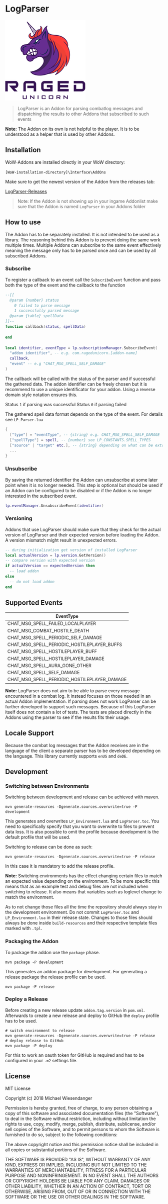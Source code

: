 # LogParser

![](/Docs/raged_unicorn_logo.png)

> LogParser is an Addon for parsing combatlog messages and dispatching the results to other Addons that subscribed to such events

**Note:** The Addon on its own is not helpful to the player. It is to be understood as a helper that is used by other Addons.

## Installation

WoW-Addons are installed directly in your WoW directory:

`[WoW-installation-directory]\Interface\AddOns`

Make sure to get the newest version of the Addon from the releases tab:

[LogParser-Releases](https://github.com/RagedUnicorn/wow-logparser/releases)

> Note: If the Addon is not showing up in your ingame Addonlist make sure that the Addon is named `LogParser` in your Addons folder

## How to use

The Addon has to be separately installed. It is not intended to be used as a library. The reasoning behind this Addon is to prevent doing the same work multiple times. Multiple Addons can subscribe to the same event effectively meaning the message only has to be parsed once and can be used by all subscribed Addons.

### Subscribe

To register a callback to an event call the `SubscribeEvent` function and pass both the type of the event and the callback to the function

```lua
--[[
  @param {number} status
    0 failed to parse message
    1 successfully parsed message
  @param {table} spellData
]]--
function callback(status, spellData)

end

local identifier, eventType = lp.subscriptionManager.SubscribeEvent(
  "addon identifier", -- e.g. com.ragedunicorn.[addon-name]
  callback,
  "event" -- e.g "CHAT_MSG_SPELL_SELF_DAMAGE"
)
```

The callback will be called with the status of the parser and if successful the gathered data. The addon identifier can be freely chosen but it is recommend to use a unique identificator for your addon. Using a reverse domain style notation ensures this.

Status `1` if parsing was successful
Status `0` if parsing failed

The gathered spell data format depends on the type of the event. For details see `LP_Parser.lua`

```lua
{
  ["type"] = "eventType", -- {string} e.g. CHAT_MSG_SPELL_SELF_DAMAGE
  ["spellType"] = spell, -- {number} see LP_CONSTANTS.SPELL_TYPES
  ["source" | "target" etc.], -- {string} depending on what can be extracted from the message
  ...
}
```

### Unsubscribe

By saving the returned identifier the Addon can unsubscribe at some later point when it is no longer needed. This step is optional but should be used if an Addon can be configured to be disabled or if the Addon is no longer interested in the subscribed event.

```lua
lp.eventManager.UnsubscribeEvent(identifier)
```

### Versioning

Addons that use LogParser should make sure that they check for the actual version of LogParser and their expected version before loading the Addon. A version mismatch might result in unexpected errors.

```lua
-- during initialization get version of installed LogParser
local actualVersion = lp.version.GetVersion()
-- compare version with expected version
if actualVersion == expectedVersion then
  -- load addon
else
  -- do not load addon
end
```

## Supported Events

| EventType                                    |
| -------------------------------------------- |
| CHAT_MSG_SPELL_FAILED_LOCALPLAYER            |
| CHAT_MSG_COMBAT_HOSTILE_DEATH                |
| CHAT_MSG_SPELL_PERIODIC_SELF_DAMAGE          |
| CHAT_MSG_SPELL_PERIODIC_HOSTILEPLAYER_BUFFS  |
| CHAT_MSG_SPELL_HOSTILEPLAYER_BUFF            |
| CHAT_MSG_SPELL_HOSTILEPLAYER_DAMAGE          |
| CHAT_MSG_SPELL_AURA_GONE_OTHER               |
| CHAT_MSG_SPELL_SELF_DAMAGE                   |
| CHAT_MSG_SPELL_PERIODIC_HOSTILEPLAYER_DAMAGE |

**Note:** LogParser does not aim to be able to parse every message encountered in a combat log. It instead focuses on those needed in an actual Addon implementation. If parsing does not work LogParser can be further developed to support such messages. Because of this LogParser itself does not contain a lot of tests. The tests are placed directly in the Addons using the parser to see if the results fits their usage.

## Locale Support

Because the combat log messages that the Addon receives are in the language of the client a separate parser has to be developed depending on the language. This library currently supports `enUS` and `deDE`.

## Development

### Switching between Environments

Switching between development and release can be achieved with maven.

```
mvn generate-resources -Dgenerate.sources.overwrite=true -P development
```

This generates and overwrites `LP_Environment.lua` and `LogParser.toc`. You need to specifically specify that you want to overwrite to files to prevent data loss. It is also possible to omit the profile because development is the default profile that will be used.

Switching to release can be done as such:

```
mvn generate-resources -Dgenerate.sources.overwrite=true -P release
```

In this case it is mandatory to add the release profile.

**Note:** Switching environments has the effect changing certain files to match an expected value depending on the environment. To be more specific this means that as an example test and debug files are not included when switching to release. It also means that variables such as loglevel change to match the environment.

As to not change those files all the time the repository should always stay in the development environment. Do not commit `LogParser.toc` and `LP_Environment.lua` in their release state. Changes to those files should always be done inside `build-resources` and their respective template files marked with `.tpl`.

### Packaging the Addon

To package the addon use the `package` phase.

```
mvn package -P development
```

This generates an addon package for development. For generating a release package the release profile can be used.

```
mvn package -P release
```

### Deploy a Release

Before creating a new release update `addon.tag.version` in `pom.xml`. Afterwards to create a new release and deploy to GitHub the `deploy` profile has to be used.

```
# switch environment to release
mvn generate-resources -Dgenerate.sources.overwrite=true -P release
# deploy release to GitHub
mvn package -P deploy
```

For this to work an oauth token for GitHub is required and has to be configured in your `.m2` settings file.

## License

MIT License

Copyright (c) 2018 Michael Wiesendanger

Permission is hereby granted, free of charge, to any person obtaining a copy
of this software and associated documentation files (the "Software"), to deal
in the Software without restriction, including without limitation the rights
to use, copy, modify, merge, publish, distribute, sublicense, and/or sell
copies of the Software, and to permit persons to whom the Software is
furnished to do so, subject to the following conditions:

The above copyright notice and this permission notice shall be included in all
copies or substantial portions of the Software.

THE SOFTWARE IS PROVIDED "AS IS", WITHOUT WARRANTY OF ANY KIND, EXPRESS OR
IMPLIED, INCLUDING BUT NOT LIMITED TO THE WARRANTIES OF MERCHANTABILITY,
FITNESS FOR A PARTICULAR PURPOSE AND NONINFRINGEMENT. IN NO EVENT SHALL THE
AUTHORS OR COPYRIGHT HOLDERS BE LIABLE FOR ANY CLAIM, DAMAGES OR OTHER
LIABILITY, WHETHER IN AN ACTION OF CONTRACT, TORT OR OTHERWISE, ARISING FROM,
OUT OF OR IN CONNECTION WITH THE SOFTWARE OR THE USE OR OTHER DEALINGS IN THE
SOFTWARE.
